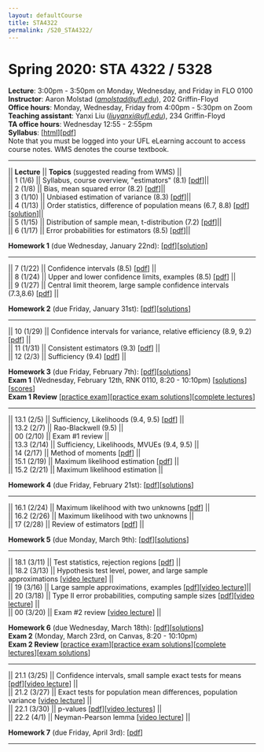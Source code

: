 ```yaml
---
layout: defaultCourse
title: STA4322
permalink: /S20_STA4322/
---
```

# Spring 2020: STA 4322 / 5328  
**Lecture**: 3:00pm - 3:50pm on Monday, Wednesday, and Friday in FLO 0100  
**Instructor**: Aaron Molstad (*amolstad@ufl.edu*), 202 Griffin-Floyd  
**Office hours**: Monday, Wednesday, Friday from 4:00pm - 5:30pm on Zoom
**Teaching assistant**: Yanxi Liu (*liuyanxi@ufl.edu*), 234 Griffin-Floyd  
**TA office hours**: Wednesday 12:55 - 2:55pm  
**Syllabus**: [[html](/docs/STA4322_S20_Syllabus.html)][[pdf](/docs/STA4322_S20_Syllabus.pdf)]  
Note that you must be logged into your UFL eLearning account to access course notes.  WMS denotes the course textbook. 

---------------  


||  **Lecture** ||  **Topics** (suggested reading from WMS) ||  
|| 1 (1/6)  || Syllabus, course overview, "estimators" (8.1) [[pdf](https://ufl.instructure.com/courses/394927/files/47578357/download?wrap=1)]||  
|| 2 (1/8)  || Bias, mean squared error (8.2) [[pdf](https://ufl.instructure.com/courses/394927/files/47631661/download?wrap=1)]||  
|| 3 (1/10) || Unbiased estimation of variance (8.3) [[pdf](https://ufl.instructure.com/courses/394927/files/47662256/download?wrap=1)]||  
|| 4 (1/13) || Order statistics, difference of population means (6.7, 8.8) [[pdf](https://ufl.instructure.com/courses/394927/files/47717905/download?wrap=1)][[solution](https://ufl.instructure.com/files/47717978/download?download_frd=1)]||  
|| 5 (1/15) || Distribution of sample mean, t-distribution (7.2) [[pdf](https://ufl.instructure.com/courses/394927/files/47717949/download?wrap=1)]||  
|| 6 (1/17) || Error probabilities for estimators (8.5) [[pdf](https://ufl.instructure.com/courses/394927/files/47759516/download?wrap=1)]||  

**Homework 1** (due Wednesday, January 22nd): [[pdf](/docs/STA4322_S20_Homework1.pdf)][[solution](https://ufl.instructure.com/files/47882930/download?download_frd=1)]

---------------  

|| 7 (1/22)  || Confidence intervals (8.5) [[pdf](https://ufl.instructure.com/courses/394927/files/47826098/download?wrap=1)] ||  
|| 8 (1/24)  || Upper and lower confidence limits, examples (8.5) [[pdf](https://ufl.instructure.com/courses/394927/files/47867207/download?wrap=1)] ||  
|| 9 (1/27) || Central limit theorem, large sample confidence intervals (7.3,8.6) [[pdf](https://ufl.instructure.com/courses/394927/files/47909680/download?wrap=1)] ||  

**Homework 2** (due Friday, January 31st): [[pdf](/docs/STA4322_S20_Homework2.pdf)][[solutions](https://ufl.instructure.com/courses/394927/files/47997630/download?wrap=1)]

---------------  

|| 10 (1/29)  || Confidence intervals for variance, relative efficiency (8.9, 9.2) [[pdf](https://ufl.instructure.com/courses/394927/files/47952376/download?wrap=1)]  ||  
|| 11 (1/31)  || Consistent estimators (9.3) [[pdf](https://ufl.instructure.com/courses/394927/files/47988735/download?wrap=1)] ||  
|| 12 (2/3) || Sufficiency (9.4) [[pdf](https://ufl.instructure.com/courses/394927/files/48037212/download?wrap=1)] ||  

**Homework 3** (due Friday, February 7th): [[pdf](/docs/STA4322_S20_Homework3.pdf)][[solutions](https://ufl.instructure.com/courses/394927/files/48126325/download?wrap=1)]  
**Exam 1** (Wednesday, February 12th, RNK 0110, 8:20 - 10:10pm) [[solutions](https://ufl.instructure.com/courses/394927/files/48365608/download?wrap=1)][[scores](https://ufl.instructure.com/courses/394927/files/48359788/download?wrap=1)]  
**Exam 1 Review** [[practice exam](https://ufl.instructure.com/courses/394927/files/48071271/download?wrap=1)][[practice exam solutions](https://ufl.instructure.com/courses/394927/files/48126511/download?wrap=1)][[complete lectures](https://ufl.instructure.com/courses/394927/files/48126124/download?wrap=1)]  

---------------  

|| 13.1 (2/5)  || Sufficiency, Likelihoods (9.4, 9.5) [[pdf](https://ufl.instructure.com/courses/394927/files/48078745/download?wrap=1)] ||  
|| 13.2 (2/7)  || Rao-Blackwell (9.5) ||  
|| 00 (2/10) || Exam \#1 review ||  
|| 13.3 (2/14)  || Sufficiency, Likelihoods, MVUEs (9.4, 9.5) ||  
|| 14 (2/17) || Method of moments [[pdf](https://ufl.instructure.com/courses/394927/files/48277024/download?wrap=1)] ||  
|| 15.1 (2/19) || Maximum likelihood estimation [[pdf](https://ufl.instructure.com/courses/394927/files/48365600/download?wrap=1)] ||  
|| 15.2 (2/21) || Maximum likelihood estimation ||  

**Homework 4** (due Friday, February 21st): [[pdf](/docs/STA4322_S20_Homework4.pdf)][[solutions](https://ufl.instructure.com/files/48883270/download?wrap=1)]  

---------------  

|| 16.1 (2/24) || Maximum likelihood with two unknowns [[pdf](https://ufl.instructure.com/courses/394927/files/48485932/download?wrap=1)] ||  
|| 16.2 (2/26) || Maximum likelihood with two unknowns ||  
|| 17 (2/28) || Review of estimators [[pdf](https://ufl.instructure.com/courses/394927/files/48485941/download?wrap=1)] ||  

**Homework 5** (due Monday, March 9th): [[pdf](/docs/STA4322_S20_Homework5.pdf)][[solutions](https://ufl.instructure.com/courses/394927/files/48642789/download?wrap=1)]  

---------------  

|| 18.1 (3/11) || Test statistics, rejection regions [[pdf](https://ufl.instructure.com/courses/394927/files/48634917/download?wrap=1)] ||  
|| 18.2 (3/13) || Hypothesis test level, power, and large sample approximations [[video lecture](https://ufl.instructure.com/files/48683126/download?download_frd=1)] ||  
|| 19 (3/16) || Large sample approximations, examples [[pdf](https://ufl.instructure.com/courses/394927/files/48735860/download?wrap=1)][[video lecture](https://ufl.instructure.com/courses/394927/files/48761001/download?wrap=1)]||  
|| 20 (3/18) || Type II error probabilities,  computing sample sizes [[pdf](https://ufl.instructure.com/courses/394927/files/48963326/download?wrap=1)][[video lecture](https://ufl.instructure.com/courses/394927/files/48826090/download?wrap=1)] ||    
|| 00 (3/20) || Exam \#2 review [[video lecture](https://ufl.instructure.com/courses/394927/files?preview=48852982)] ||  

**Homework 6** (due Wednesday, March 18th): [[pdf](/docs/STA4322_S20_Homework6.pdf)][[solutions](https://ufl.instructure.com/courses/394927/files/48844140/download)]  
**Exam 2** (Monday, March 23rd, on Canvas, 8:20 - 10:10pm)  
**Exam 2 Review** [[practice exam](https://ufl.instructure.com/courses/394927/files/48655063/download?wrap=1)][[practice exam solutions](https://ufl.instructure.com/courses/394927/files/48709291/download?wrap=1)][[complete lectures](https://ufl.instructure.com/courses/394927/files/48655608/download?wrap=1)][[exam solutions](https://ufl.instructure.com/courses/394927/download?wrap=1)]

---------------  

|| 21.1 (3/25) || Confidence intervals, small sample exact tests for means [[pdf](https://ufl.instructure.com/courses/394927/files/48963254/download?wrap=1)][[video lecture](https://ufl.instructure.com/courses/394927/files/49001108/download?wrap=1)] ||  
|| 21.2 (3/27) || Exact tests for population mean differences, population variance [[video lecture](https://ufl.instructure.com/courses/394927/files/49206237/download?wrap=1)]  ||  
|| 22.1 (3/30) || p-values [[pdf](https://ufl.instructure.com/courses/394927/files/49112969/download?wrap=1)][[video lectures](https://ufl.instructure.com/courses/394927/files/49206300/download?wrap=1)] ||  
|| 22.2 (4/1) || Neyman-Pearson lemma [[video lecture](https://ufl.instructure.com/courses/394927/files/49206531/download?wrap=1)] ||  

**Homework 7** (due Friday, April 3rd): [[pdf](/docs/STA4322_S20_Homework7.pdf)]  

---------------
